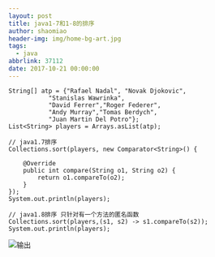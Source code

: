 ```yaml
---
layout: post
title: java1-7和1-8的排序
author: shaomiao
header-img: img/home-bg-art.jpg
tags:
  - java
abbrlink: 37112
date: 2017-10-21 00:00:00
---
```



	String[] atp = {"Rafael Nadal", "Novak Djokovic",  
			   "Stanislas Wawrinka",  
			   "David Ferrer","Roger Federer",  
			   "Andy Murray","Tomas Berdych",  
			   "Juan Martin Del Potro"};  
	List<String> players = Arrays.asList(atp);

	// java1.7排序
	Collections.sort(players, new Comparator<String>() {

		@Override
		public int compare(String o1, String o2) {
			return o1.compareTo(o2);
		}
	});
	System.out.println(players);

	// java1.8排序 只针对有一个方法的匿名函数
	Collections.sort(players,(s1, s2) -> s1.compareTo(s2));
	System.out.println(players);



![输出](http://upload-images.jianshu.io/upload_images/2590671-09df561a826814bc.png?imageMogr2/auto-orient/strip%7CimageView2/2/w/1240)

